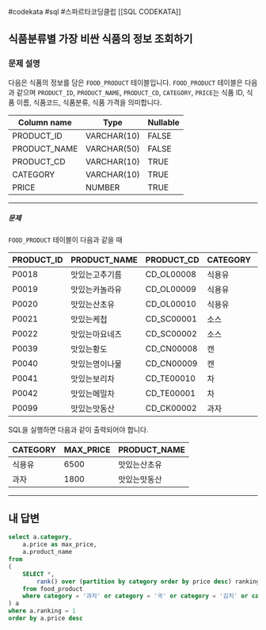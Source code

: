 #codekata #sql #스파르타코딩클럽 [[SQL CODEKATA]]

## 식품분류별 가장 비싼 식품의 정보 조회하기

### 문제 설명
다음은 식품의 정보를 담은 `FOOD_PRODUCT` 테이블입니다. `FOOD_PRODUCT` 테이블은 다음과 같으며 `PRODUCT_ID`, `PRODUCT_NAME`, `PRODUCT_CD`, `CATEGORY`, `PRICE`는 식품 ID, 식품 이름, 식품코드, 식품분류, 식품 가격을 의미합니다.

|Column name|Type|Nullable|
|---|---|---|
|PRODUCT_ID|VARCHAR(10)|FALSE|
|PRODUCT_NAME|VARCHAR(50)|FALSE|
|PRODUCT_CD|VARCHAR(10)|TRUE|
|CATEGORY|VARCHAR(10)|TRUE|
|PRICE|NUMBER|TRUE|

---
##### 문제
`FOOD_PRODUCT` 테이블이 다음과 같을 때

|PRODUCT_ID|PRODUCT_NAME|PRODUCT_CD|CATEGORY|PRICE|
|---|---|---|---|---|
|P0018|맛있는고추기름|CD_OL00008|식용유|6100|
|P0019|맛있는카놀라유|CD_OL00009|식용유|5100|
|P0020|맛있는산초유|CD_OL00010|식용유|6500|
|P0021|맛있는케첩|CD_SC00001|소스|4500|
|P0022|맛있는마요네즈|CD_SC00002|소스|4700|
|P0039|맛있는황도|CD_CN00008|캔|4100|
|P0040|맛있는명이나물|CD_CN00009|캔|3500|
|P0041|맛있는보리차|CD_TE00010|차|3400|
|P0042|맛있는메밀차|CD_TE00001|차|3500|
|P0099|맛있는맛동산|CD_CK00002|과자|1800|

SQL을 실행하면 다음과 같이 출력되어야 합니다.

|CATEGORY|MAX_PRICE|PRODUCT_NAME|
|---|---|---|
|식용유|6500|맛있는산초유|
|과자|1800|맛있는맛동산|

---

## 내 답변

```sql
select a.category,
    a.price as max_price,
    a.product_name
from
(
    SELECT *,
        rank() over (partition by category order by price desc) ranking
    from food_product
    where category = '과자' or category = '국' or category = '김치' or category = '식용유' 
) a
where a.ranking = 1
order by a.price desc
```